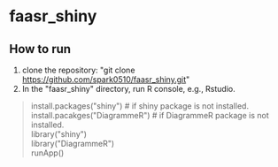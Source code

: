# faasr_shiny

## How to run
1. clone the repository: "git clone https://github.com/spark0510/faasr_shiny.git"
2. In the "faasr_shiny" directory, run R console, e.g., Rstudio.<br>
 > install.packages("shiny")     # if shiny package is not installed.<br>
 > install.pacakges("DiagrammeR") # if DiagrammeR package is not installed.<br>
 > library("shiny")<br>
 > library("DiagrammeR")<br>
 > runApp()
